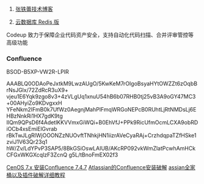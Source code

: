 1. [张铁蕾技术博客](http://zhangtielei.com/)

2. [云数据库 Redis 版](https://developer.alibaba.com/docs/doc.htm?treeId=618&articleId=115220&docType=1)


Codeup 致力于保障企业代码资产安全，支持自动化代码扫描、合并评审管控等高级功能


### Confluence
BSOD-B5XP-VW2R-LPIR

AAABLQ0ODAoPeJxtkM9LwzAUgO/5KwKeM7rOIgoBsyaHYtOWZZt6zOqbBrNsJGlx/72ZdRcR3uX9+
vjeu1E6Yqk9zgo8v3+4zVLgUq1xnuU54hB6b07RHB0tj25vB3A9oGY47MC3+00AHyiZo9KDvgxxH
YFeNkm2IFmB0k7UfWz0AegnjMahPlFmqWRGoNEPcB0RUhtLjRtNMDsLj6EHBzNnkRi1HX7gdK9tg
IlQm9QPsD6f4AdetlKKVVmxGiWQi+B0EhVfJ+PPk9RicUfmOcmLCXA9obRDiOCb4xsEmiElGvrab
rBkTwJLgRlWjOOONZzNUOvftTNhkjHN1iizrAVeCyaRAj+CrzhdqpaTZfHSke1zviJ1V63Qr23q1
hW/Zv/LdYPvP3SAP5/8BkGSiOswLAIUB/AKcRP092vkWmZlatPcwhAmHCkCFGxWKGXcqlzF3ZcnQ
g5L/tBnoFmEX02f3

[CenOS 7.x 安装Confluence 7.4.7](https://www.cnblogs.com/ccbloom/p/14479217.html)
[Atlassian的Confluence安装破解](https://www.chenliny.com/archives/426/)
[assian全家桶以及插件破解详细教程](https://www.cnblogs.com/iancloud/p/15015529.html)
